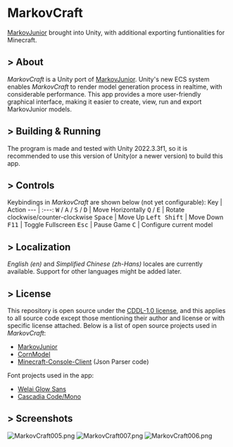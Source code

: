 # MarkovCraft
[MarkovJunior](https://github.com/mxgmn/MarkovJunior) brought into Unity, with additional exporting funtionalities for Minecraft.

## > About
*MarkovCraft* is a Unity port of [MarkovJunior](https://github.com/mxgmn/MarkovJunior). Unity's new ECS system enables *MarkovCraft* to render model generation process in realtime, with considerable performance. This app provides a more user-friendly graphical interface, making it easier to create, view, run and export MarkovJunior models.

## > Building & Running
The program is made and tested with Unity 2022.3.3f1, so it is recommended to use this version of Unity(or a newer version) to build this app.

## > Controls
Keybindings in *MarkovCraft* are shown below (not yet configurable):
Key                                                       | Action
---                                                       | :---:
<kbd>W</kbd> / <kbd>A</kbd> / <kbd>S</kbd> / <kbd>D</kbd> | Move Horizontally
<kbd>Q</kbd> / <kbd>E</kbd>                               | Rotate clockwise/counter-clockwise
<kbd>Space</kbd>                                          | Move Up
<kbd>Left Shift</kbd>                                     | Move Down
<kbd>F11</kbd>                                            | Toggle Fullscreen
<kbd>Esc</kbd>                                            | Pause Game
<kbd>C</kbd>                                              | Configure current model

## > Localization
*English (en)* and *Simplified Chinese (zh-Hans)* locales are currently available. Support for other languages might be added later.

## > License

This repository is open source under the [CDDL-1.0 license](http://opensource.org/licenses/CDDL-1.0), and this applies to all source code except those mentioning their author and license or with specific license attached. Below is a list of open source projects used in *MarkovCraft*:
* [MarkovJunior](https://github.com/mxgmn/MarkovJunior)
* [CornModel](https://github.com/DevBobcorn/CornModel)
* [Minecraft-Console-Client](https://github.com/MCCTeam/Minecraft-Console-Client) (Json Parser code)

Font projects used in the app:
* [Welai Glow Sans](https://github.com/welai/glow-sans)
* [Cascadia Code/Mono](https://github.com/microsoft/cascadia-code)

## > Screenshots
![MarkovCraft005.png](https://s2.loli.net/2023/05/09/74Fb6fSqEJdmZp3.png)
![MarkovCraft007.png](https://s2.loli.net/2023/08/03/bkWgrL5es9pHu8S.png)
![MarkovCraft006.png](https://s2.loli.net/2023/08/03/qLaRbxsHgQWJIio.png)